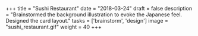 +++
title = "Sushi Restaurant"
date = "2018-03-24"
draft = false
description = "Brainstormed the background illustration to evoke the Japanese feel. Designed the card layout."
tasks = ['brainstorm', 'design']
image = "sushi_restaurant.gif"
weight = 40
+++
